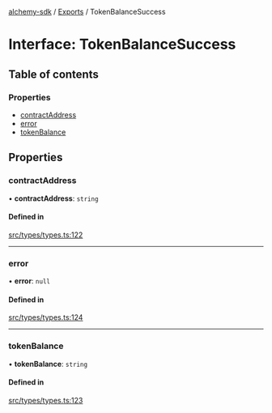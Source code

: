[alchemy-sdk](../README.md) / [Exports](../modules.md) / TokenBalanceSuccess

# Interface: TokenBalanceSuccess

## Table of contents

### Properties

- [contractAddress](TokenBalanceSuccess.md#contractaddress)
- [error](TokenBalanceSuccess.md#error)
- [tokenBalance](TokenBalanceSuccess.md#tokenbalance)

## Properties

### contractAddress

• **contractAddress**: `string`

#### Defined in

[src/types/types.ts:122](https://github.com/alchemyplatform/alchemy-sdk-js/blob/5944626/src/types/types.ts#L122)

___

### error

• **error**: ``null``

#### Defined in

[src/types/types.ts:124](https://github.com/alchemyplatform/alchemy-sdk-js/blob/5944626/src/types/types.ts#L124)

___

### tokenBalance

• **tokenBalance**: `string`

#### Defined in

[src/types/types.ts:123](https://github.com/alchemyplatform/alchemy-sdk-js/blob/5944626/src/types/types.ts#L123)

